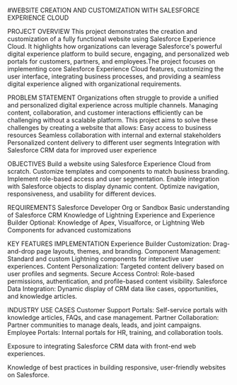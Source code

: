 
#WEBSITE CREATION AND CUSTOMIZATION WITH SALESFORCE EXPERIENCE CLOUD

PROJECT OVERVIEW
This project demonstrates the creation and customization of a fully functional website using Salesforce Experience Cloud. It highlights how organizations can leverage Salesforce's powerful digital experience platform to build secure, engaging, and personalized web portals for customers, partners, and employees.The project focuses on implementing core Salesforce Experience Cloud features, customizing the user interface, integrating business processes, and providing a seamless digital experience aligned with organizational requirements.

PROBLEM STATEMENT
Organizations often struggle to provide a unified and personalized digital experience across multiple channels. Managing content, collaboration, and customer interactions efficiently can be challenging without a scalable platform.
This project aims to solve these challenges by creating a website that allows:
Easy access to business resources
Seamless collaboration with internal and external stakeholders
Personalized content delivery to different user segments
Integration with Salesforce CRM data for improved user experience

OBJECTIVES
Build a website using Salesforce Experience Cloud from scratch.
Customize templates and components to match business branding.
Implement role-based access and user segmentation.
Enable integration with Salesforce objects to display dynamic content.
Optimize navigation, responsiveness, and usability for different devices.

REQUIREMENTS
Salesforce Developer Org or Sandbox
Basic understanding of Salesforce CRM
Knowledge of Lightning Experience and Experience Builder
Optional: Knowledge of Apex, Visualforce, or Lightning Web Components for advanced customizations

KEY FEATURES IMPLEMENTATION
Experience Builder Customization: Drag-and-drop page layouts, themes, and branding.
Component Management: Standard and custom Lightning components for interactive user experiences.
Content Personalization: Targeted content delivery based on user profiles and segments.
Secure Access Control: Role-based permissions, authentication, and profile-based content visibility.
Salesforce Data Integration: Dynamic display of CRM data like cases, opportunities, and knowledge articles.

INDUSTRY USE CASES
Customer Support Portals: Self-service portals with knowledge articles, FAQs, and case management.
Partner Collaboration: Partner communities to manage deals, leads, and joint campaigns.
Employee Portals: Internal portals for HR, training, and collaboration tools.



Exposure to integrating Salesforce CRM data with front-end web experiences.

Knowledge of best practices in building responsive, user-friendly websites on Salesforce.
